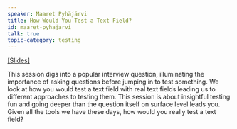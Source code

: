 ```yaml
---
speaker: Maaret Pyhäjärvi
title: How Would You Test a Text Field?
id: maaret-pyhajarvi
talk: true
topic-category: testing
---
```


<a href="http://europeantestingconference.eu/slides18/Pyhajarvi.pdf">[Slides]</a>

This session digs into a popular interview question, illuminating the importance of asking questions before jumping in to test something. We look at how you would test a text field with real text fields leading us to different approaches to testing them. This session is about insightful testing fun and going deeper than the question itself on surface level leads you. Given all the tools we have these days, how would you really test a text field?
